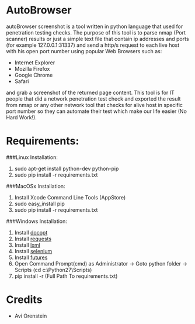 AutoBrowser
===========

autoBrowser screenshot is a tool written in python language that used for penetration testing checks.
The purpose of this tool is to parse nmap (Port scanner) results or just a simple text file that contain ip addresses and ports (for example 127.0.0.1:31337)
and send a http/s request to each live host with his open port number using popular Web Browsers such as:

* Internet Explorer
* Mozilla Firefox
* Google Chrome
* Safari

and grab a screenshot of the returned page content.
This tool is for IT people that did a network penetration test check and exported the result from nmap or any other network tool that checks for alive host in specific port number
so they can automate their test which make our life easier (No Hard Work!).

Requirements:
===============
###Linux Installation:
1. sudo apt-get install python-dev python-pip
2. sudo pip install -r requirements.txt

###MacOSx Installation:
1. Install Xcode Command Line Tools (AppStore)
2. sudo easy_install pip
3. sudo pip install -r requirements.txt

###Windows Installation:
1. Install [docopt](https://github.com/docopt/docopt)
2. Install [requests](http://www.lfd.uci.edu/~gohlke/pythonlibs/#requests)
3. Install [lxml](http://www.lfd.uci.edu/~gohlke/pythonlibs/#lxml)
4. Install [selenium](https://pypi.python.org/pypi/selenium)
5. Install [futures](https://pypi.python.org/pypi/futures)
6. Open Command Prompt(cmd) as Administrator -> Goto python folder -> Scripts (cd c:\Python27\Scripts)
7. pip install -r (Full Path To requirements.txt)

Credits
========
* Avi Orenstein
